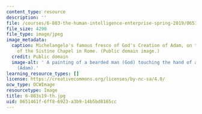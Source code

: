 ```yaml
---
content_type: resource
description: ''
file: /courses/6-803-the-human-intelligence-enterprise-spring-2019/0651461f6ff86923a3b914b5bd8165cc_6-803s19-th.jpg
file_size: 4290
file_type: image/jpeg
image_metadata:
  caption: Michelangelo's famous fresco of God's Creation of Adam, on the ceiling
    of the Sistine Chapel in Rome. (Public domain image.)
  credit: Public domain
  image-alt: ' A painting of a bearded man (God) touching the hand of a naked man
    (Adam).'
learning_resource_types: []
license: https://creativecommons.org/licenses/by-nc-sa/4.0/
ocw_type: OCWImage
resourcetype: Image
title: 6-803s19-th.jpg
uid: 0651461f-6ff8-6923-a3b9-14b5bd8165cc
---
```

